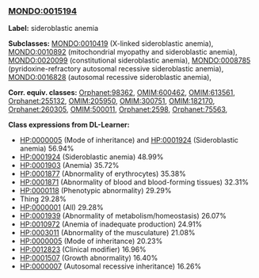 
### [MONDO:0015194](http://purl.obolibrary.org/obo/MONDO_0015194)
**Label:** sideroblastic anemia

**Subclasses:** [MONDO:0010419](http://purl.obolibrary.org/obo/MONDO_0010419) (X-linked sideroblastic anemia), [MONDO:0010892](http://purl.obolibrary.org/obo/MONDO_0010892) (mitochondrial myopathy and sideroblastic anemia), [MONDO:0020099](http://purl.obolibrary.org/obo/MONDO_0020099) (constitutional sideroblastic anemia), [MONDO:0008785](http://purl.obolibrary.org/obo/MONDO_0008785) (pyridoxine-refractory autosomal recessive sideroblastic anemia), [MONDO:0016828](http://purl.obolibrary.org/obo/MONDO_0016828) (autosomal recessive sideroblastic anemia), 

**Corr. equiv. classes:** [Orphanet:98362](http://www.orpha.net/ORDO/Orphanet_98362), [OMIM:600462](http://purl.obolibrary.org/obo/OMIM_600462), [OMIM:613561](http://purl.obolibrary.org/obo/OMIM_613561), [Orphanet:255132](http://www.orpha.net/ORDO/Orphanet_255132), [OMIM:205950](http://purl.obolibrary.org/obo/OMIM_205950), [OMIM:300751](http://purl.obolibrary.org/obo/OMIM_300751), [OMIM:182170](http://purl.obolibrary.org/obo/OMIM_182170), [Orphanet:260305](http://www.orpha.net/ORDO/Orphanet_260305), [OMIM:500011](http://purl.obolibrary.org/obo/OMIM_500011), [Orphanet:2598](http://www.orpha.net/ORDO/Orphanet_2598), [Orphanet:75563](http://www.orpha.net/ORDO/Orphanet_75563), 

**Class expressions from DL-Learner:**

- [HP:0000005](http://purl.obolibrary.org/obo/HP_0000005) (Mode of inheritance) and [HP:0001924](http://purl.obolibrary.org/obo/HP_0001924) (Sideroblastic anemia) 56.94%
- [HP:0001924](http://purl.obolibrary.org/obo/HP_0001924) (Sideroblastic anemia) 48.99%
- [HP:0001903](http://purl.obolibrary.org/obo/HP_0001903) (Anemia) 35.72%
- [HP:0001877](http://purl.obolibrary.org/obo/HP_0001877) (Abnormality of erythrocytes) 35.38%
- [HP:0001871](http://purl.obolibrary.org/obo/HP_0001871) (Abnormality of blood and blood-forming tissues) 32.31%
- [HP:0000118](http://purl.obolibrary.org/obo/HP_0000118) (Phenotypic abnormality) 29.29%
- Thing 29.28%
- [HP:0000001](http://purl.obolibrary.org/obo/HP_0000001) (All) 29.28%
- [HP:0001939](http://purl.obolibrary.org/obo/HP_0001939) (Abnormality of metabolism/homeostasis) 26.07%
- [HP:0010972](http://purl.obolibrary.org/obo/HP_0010972) (Anemia of inadequate production) 24.91%
- [HP:0003011](http://purl.obolibrary.org/obo/HP_0003011) (Abnormality of the musculature) 21.08%
- [HP:0000005](http://purl.obolibrary.org/obo/HP_0000005) (Mode of inheritance) 20.23%
- [HP:0012823](http://purl.obolibrary.org/obo/HP_0012823) (Clinical modifier) 16.96%
- [HP:0001507](http://purl.obolibrary.org/obo/HP_0001507) (Growth abnormality) 16.40%
- [HP:0000007](http://purl.obolibrary.org/obo/HP_0000007) (Autosomal recessive inheritance) 16.26%


